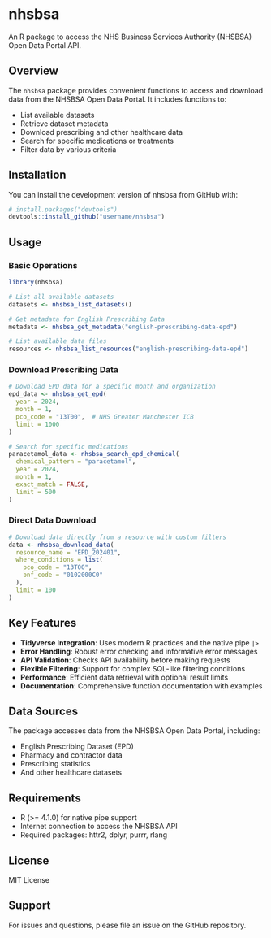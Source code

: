# nhsbsa

An R package to access the NHS Business Services Authority (NHSBSA) Open Data Portal API.

## Overview

The `nhsbsa` package provides convenient functions to access and download data from the NHSBSA Open Data Portal. It includes functions to:

- List available datasets
- Retrieve dataset metadata
- Download prescribing and other healthcare data
- Search for specific medications or treatments
- Filter data by various criteria

## Installation

You can install the development version of nhsbsa from GitHub with:

``` r
# install.packages("devtools")
devtools::install_github("username/nhsbsa")
```

## Usage

### Basic Operations

``` r
library(nhsbsa)

# List all available datasets
datasets <- nhsbsa_list_datasets()

# Get metadata for English Prescribing Data
metadata <- nhsbsa_get_metadata("english-prescribing-data-epd")

# List available data files
resources <- nhsbsa_list_resources("english-prescribing-data-epd")
```

### Download Prescribing Data

``` r
# Download EPD data for a specific month and organization
epd_data <- nhsbsa_get_epd(
  year = 2024,
  month = 1,
  pco_code = "13T00",  # NHS Greater Manchester ICB
  limit = 1000
)

# Search for specific medications
paracetamol_data <- nhsbsa_search_epd_chemical(
  chemical_pattern = "paracetamol",
  year = 2024,
  month = 1,
  exact_match = FALSE,
  limit = 500
)
```

### Direct Data Download

``` r
# Download data directly from a resource with custom filters
data <- nhsbsa_download_data(
  resource_name = "EPD_202401",
  where_conditions = list(
    pco_code = "13T00",
    bnf_code = "0102000C0"
  ),
  limit = 100
)
```

## Key Features

- **Tidyverse Integration**: Uses modern R practices and the native pipe `|>`
- **Error Handling**: Robust error checking and informative error messages
- **API Validation**: Checks API availability before making requests
- **Flexible Filtering**: Support for complex SQL-like filtering conditions
- **Performance**: Efficient data retrieval with optional result limits
- **Documentation**: Comprehensive function documentation with examples

## Data Sources

The package accesses data from the NHSBSA Open Data Portal, including:

- English Prescribing Dataset (EPD)
- Pharmacy and contractor data
- Prescribing statistics
- And other healthcare datasets

## Requirements

- R (>= 4.1.0) for native pipe support
- Internet connection to access the NHSBSA API
- Required packages: httr2, dplyr, purrr, rlang

## License

MIT License

## Support

For issues and questions, please file an issue on the GitHub repository.
